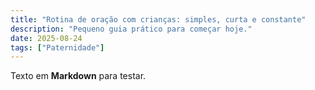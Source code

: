 ```yaml
---
title: "Rotina de oração com crianças: simples, curta e constante"
description: "Pequeno guia prático para começar hoje."
date: 2025-08-24
tags: ["Paternidade"]
---
```

Texto em **Markdown** para testar.